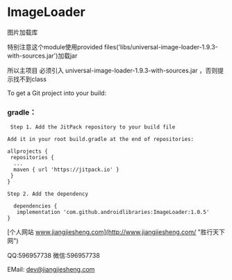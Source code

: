 # ImageLoader
图片加载库
 
特别注意这个module使用provided files('libs/universal-image-loader-1.9.3-with-sources.jar')加载jar
 
所以主项目 必须引入 universal-image-loader-1.9.3-with-sources.jar ，否则提示找不到class

To get a Git project into your build:

### gradle：
```
 Step 1. Add the JitPack repository to your build file

Add it in your root build.gradle at the end of repositories:

allprojects {
 repositories {
  ...
  maven { url 'https://jitpack.io' }
 }
}

Step 2. Add the dependency

  dependencies {
   implementation 'com.github.androidlibraries:ImageLoader:1.0.5'
}
```


[个人网站 www.jiangjiesheng.com](http://www.jiangjiesheng.com/ "胜行天下网") 

QQ:596957738 微信:596957738

EMail: dev@jiangjiesheng.com
